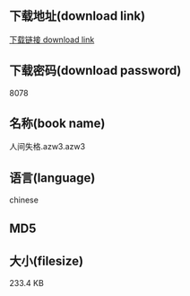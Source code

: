 ## 下载地址(download link)
[下载链接 download link](https://tutu365.netlify.app/?s=%E4%BA%BA%E9%97%B4%E5%A4%B1%E6%A0%BC.azw3)

## 下载密码(download password)
8078

## 名称(book name)
人间失格.azw3.azw3

## 语言(language)
chinese

## MD5


## 大小(filesize)
233.4 KB
